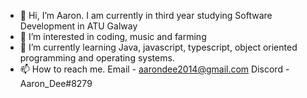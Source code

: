 - 👋 Hi, I’m Aaron. I am currently in third year studying Software Development in ATU Galway
- 👀 I’m interested in coding, music and farming
- 🌱 I’m currently learning Java, javascript, typescript, object oriented programming and operating systems.
- 📫 How to reach me. Email - aarondee2014@gmail.com Discord - Aaron_Dee#8279

<!---
aaron1441/aaron1441 is a ✨ special ✨ repository because its `README.md` (this file) appears on your GitHub profile.
You can click the Preview link to take a look at your changes.
--->
